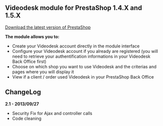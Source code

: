 ## Videodesk module for PrestaShop 1.4.X and 1.5.X

[Download the latest version of PrestaShop](http://www.prestashop.com/)

__The module allows you to:__

* Create your Videodesk account directly in the module interface
* Configure your Videodesk account if you already are registered (you will need to retrieve your authentification informations in your Videodesk Back Office first)
* Choose on which shop you want to use Videodesk and the criterias and pages where you will display it
* View if a client / order used Videodesk in your PrestaShop Back Office

ChangeLog
--------

__2.1 - 2013/09/27__

- Security Fix for Ajax and controller calls
- Code cleaning